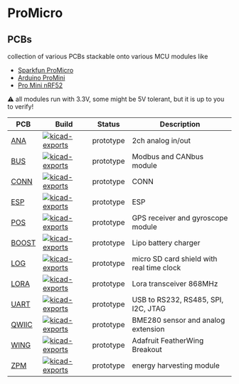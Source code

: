 # ProMicro

## PCBs
collection of various PCBs stackable onto various MCU modules like
- [Sparkfun ProMicro](https://www.sparkfun.com/products/12587)
- [Arduino ProMini](https://store.arduino.cc/arduino-pro-mini)
- [Pro Mini nRF52](https://www.tindie.com/products/prominimicros/pro-mini-nrf52-nordic-nrf52832/)

:warning: all modules run with 3.3V, some might be 5V tolerant, but it is up to you to verify!

|PCB |Build |Status |Description |
| --- | --- | --- | --- |
|[ANA](ANA/README.md) |[![kicad-exports](https://github.com/nerdyscout/ProMicro/workflows/kicad-exports/badge.svg?branch=ANA)](ANA/actions?query=branch%3AANA) | prototype | 2ch analog in/out|
|[BUS](BUS/README.md) |[![kicad-exports](https://github.com/nerdyscout/ProMicro/workflows/kicad-exports/badge.svg?branch=BUS)](BUS/actions?query=branch%3ABUS) | prototype | Modbus and CANbus module |
|[CONN](CONN/README.md) |[![kicad-exports](https://github.com/nerdyscout/ProMicro/workflows/kicad-exports/badge.svg?branch=CONN)](CONN/actions?query=branch%3ACONN) | prototype | CONN |
|[ESP](ESP) |[![kicad-exports](https://github.com/nerdyscout/ProMicro/workflows/kicad-exports/badge.svg?branch=ESP)](ESP/actions?query=branch%3AESP) | prototype | ESP |
|[POS](POS/README.md) |[![kicad-exports](https://github.com/nerdyscout/ProMicro/workflows/kicad-exports/badge.svg?branch=POS)](POS/actions?query=branch%3APOS) | prototype | GPS receiver and gyroscope module |
|[BOOST](BOOST) |[![kicad-exports](https://github.com/nerdyscout/ProMicro/workflows/kicad-exports/badge.svg?branch=BOOST)](BOOST/actions?query=branch%3ABOOST) | prototype | Lipo battery charger |
|[LOG](LOG/README.md) |[![kicad-exports](https://github.com/nerdyscout/ProMicro/workflows/kicad-exports/badge.svg?branch=LOG)](LOG/actions?query=branch%3ALOG) | prototype | micro SD card shield with real time clock |
|[LORA](LORA/README.md) |[![kicad-exports](https://github.com/nerdyscout/ProMicro/workflows/kicad-exports/badge.svg?branch=LORA)](LORA/actions?query=branch%3ALORA) | prototype | Lora transceiver 868MHz |
|[UART](UART/README.md) |[![kicad-exports](https://github.com/nerdyscout/ProMicro/workflows/kicad-exports/badge.svg?branch=UART)](UART/actions?query=branch%3AUART) | prototype | USB to RS232, RS485, SPI, I2C, JTAG |
|[QWIIC](QWIIC/README.md) |[![kicad-exports](https://github.com/nerdyscout/ProMicro/workflows/kicad-exports/badge.svg?branch=QWIIC)](QWIIC/actions?query=branch%3AQWIIC) | prototype | BME280 sensor and analog extension |
|[WING](WING/README.md) |[![kicad-exports](https://github.com/nerdyscout/ProMicro/workflows/kicad-exports/badge.svg?branch=WING)](WING/actions?query=branch%3AWING) | prototype | Adafruit FeatherWing Breakout |
|[ZPM](ZPM/README.md) |[![kicad-exports](https://github.com/nerdyscout/ProMicro/workflows/kicad-exports/badge.svg?branch=ZPM)](ZPM/actions?query=branch%3AZPM) | prototype | energy harvesting module |
